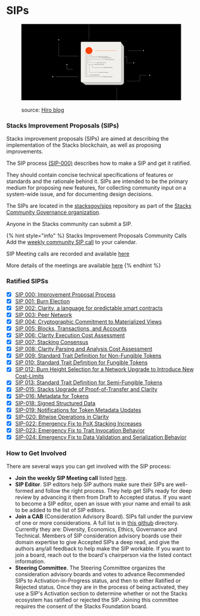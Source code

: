 # SIPs

<figure><img src="../.gitbook/assets/image (7).png" alt=""><figcaption><p>source: <a href="https://www.hiro.so/blog/announcing-hiros-token-metadata-api">Hiro blog</a></p></figcaption></figure>

### Stacks Improvement Proposals (SIPs)

Stacks improvement proposals (SIPs) are aimed at describing the implementation of the Stacks blockchain, as well as proposing improvements.

The SIP process [(SIP-000)](https://github.com/stacksgov/sips/blob/main/sips/sip-000/sip-000-stacks-improvement-proposal-process.md) describes how to make a SIP and get it ratified.

They should contain concise technical specifications of features or standards and the rationale behind it. SIPs are intended to be the primary medium for proposing new features, for collecting community input on a system-wide issue, and for documenting design decisions.

The SIPs are located in the [stacksgov/sips](https://github.com/stacksgov/sips) repository as part of the [Stacks Community Governance organization](https://github.com/stacksgov).

Anyone in the Stacks community can submit a SIP.

{% hint style="info" %}
Stacks Improvement Proposals Community Calls Add the [weekly community SIP call](https://www.addevent.com/event/wS15955379) to your calendar.

SIP Meeting calls are recorded and available [here](https://www.youtube.com/playlist?list=PLg717Ri_rTnx5kuaWqp3cUAtwQk_yzslT)

More details of the meetings are available [here](https://github.com/stacksgov/sips/issues/79)
{% endhint %}

### Ratified SIPSs

* [x] [SIP 000: Improvement Proposal Process](https://github.com/stacksgov/sips/blob/main/sips/sip-000/sip-000-stacks-improvement-proposal-process.md)
* [x] [SIP 001: Burn Election](https://github.com/stacksgov/sips/blob/main/sips/sip-001/sip-001-burn-election.md)
* [x] [SIP 002: Clarity, a language for predictable smart contracts](https://github.com/stacksgov/sips/blob/main/sips/sip-002/sip-002-smart-contract-language.md)
* [x] [SIP 003: Peer Network](https://github.com/stacksgov/sips/blob/main/sips/sip-003/sip-003-peer-network.md)
* [x] [SIP 004: Cryptographic Commitment to Materialized Views](https://github.com/stacksgov/sips/blob/main/sips/sip-004/sip-004-materialized-view.md)
* [x] [SIP 005: Blocks, Transactions, and Accounts](https://github.com/stacksgov/sips/blob/main/sips/sip-005/sip-005-blocks-and-transactions.md)
* [x] [SIP 006: Clarity Execution Cost Assessment](https://github.com/stacksgov/sips/blob/main/sips/sip-006/sip-006-runtime-cost-assessment.md)
* [x] [SIP 007: Stacking Consensus](https://github.com/stacksgov/sips/blob/main/sips/sip-007/sip-007-stacking-consensus.md)
* [x] [SIP 008: Clarity Parsing and Analysis Cost Assessment](https://github.com/stacksgov/sips/blob/main/sips/sip-008/sip-008-analysis-cost-assessment.md)
* [x] [SIP 009: Standard Trait Definition for Non-Fungible Tokens](https://github.com/stacksgov/sips/blob/main/sips/sip-009/sip-009-nft-standard.md)
* [x] [SIP 010: Standard Trait Definition for Fungible Tokens](https://github.com/stacksgov/sips/blob/main/sips/sip-010/sip-010-fungible-token-standard.md)
* [x] [SIP 012: Burn Height Selection for a Network Upgrade to Introduce New Cost-Limits](https://github.com/stacksgov/sips/blob/main/sips/sip-012/sip-012-cost-limits-network-upgrade.md)
* [x] [SIP 013: Standard Trait Definition for Semi-Fungible Tokens](https://github.com/stacksgov/sips/blob/main/sips/sip-013/sip-013-semi-fungible-token-standard.md)
* [x] [SIP-015: Stacks Upgrade of Proof-of-Transfer and Clarity](https://github.com/stacksgov/sips/blob/main/sips/sip-015/sip-015-network-upgrade.md)
* [x] [SIP-016: Metadata for Tokens](https://github.com/stacksgov/sips/blob/main/sips/sip-016/sip-016-token-metadata.md)
* [x] [SIP-018: Signed Structured Data](https://github.com/stacksgov/sips/blob/main/sips/sip-018/sip-018-signed-structured-data.md)
* [x] [SIP-019: Notifications for Token Metadata Updates](https://github.com/stacksgov/sips/blob/main/sips/sip-019/sip-019-token-metadata-update-notifications.md)
* [x] [SIP-020: Bitwise Operations in Clarity](https://github.com/stacksgov/sips/blob/main/sips/sip-020/sip-020-bitwise-ops.md)
* [x] [SIP-022: Emergency Fix to PoX Stacking Increases](https://github.com/stacksgov/sips/blob/main/sips/sip-022/sip-022-emergency-pox-fix.md)
* [x] [SIP-023: Emergency Fix to Trait Invocation Behavior](https://github.com/stacksgov/sips/blob/main/sips/sip-023/sip-023-emergency-fix-traits.md)
* [x] [SIP-024: Emergency Fix to Data Validation and Serialization Behavior](https://github.com/stacksgov/sips/blob/main/sips/sip-024/sip-024-least-supertype-fix.md)

### How to Get Involved

There are several ways you can get involved with the SIP process:

* **Join the weekly SIP Meeting call** listed [here](https://community.stacks.org/events).
* **SIP Editor**. SIP editors help SIP authors make sure their SIPs are well-formed and follow the right process. They help get SIPs ready for deep review by advancing it them from Draft to Accepted status. If you want to become a SIP editor, open an issue with your name and email to ask to be added to the list of SIP editors.
* **Join a CAB** (Consideration Advisory Board). SIPs fall under the purview of one or more considerations. A full list is in [this github](https://github.com/stacksgov/sips/tree/main/considerations) directory. Currently they are: Diversity, Economics, Ethics, Governance and Technical. Members of SIP consideration advisory boards use their domain expertise to give Accepted SIPs a deep read, and give the authors any/all feedback to help make the SIP workable. If you want to join a board, reach out to the board's chairperson via the listed contact information.
* **Steering Committee**. The Steering Committee organizes the consideration advisory boards and votes to advance Recommended SIPs to Activation-in-Progress status, and then to either Ratified or Rejected status. Once they are in the process of being activated, they use a SIP's Activation section to determine whether or not the Stacks ecosystem has ratified or rejected the SIP. Joining this committee requires the consent of the Stacks Foundation board.
